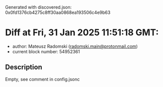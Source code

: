 Generated with discovered.json: 0x0fd1376cb4275c8ff30aa0868ea193506c4e9b63

# Diff at Fri, 31 Jan 2025 11:51:18 GMT:

- author: Mateusz Radomski (<radomski.main@protonmail.com>)
- current block number: 54952361

## Description

Empty, see comment in config.jsonc
